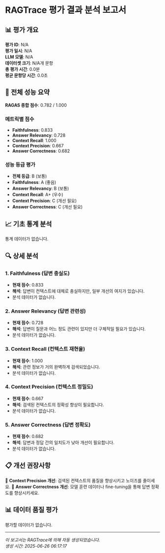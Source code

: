 # RAGTrace 평가 결과 분석 보고서

## 📊 평가 개요

**평가 ID**: N/A  
**평가 일시**: N/A  
**LLM 모델**: N/A  
**데이터셋 크기**: N/A개 문항  
**총 평가 시간**: 0.0분  
**평균 문항당 시간**: 0.0초  

## 🎯 전체 성능 요약

**RAGAS 종합 점수**: 0.782 / 1.000

### 메트릭별 점수
- **Faithfulness**: 0.833
- **Answer Relevancy**: 0.728
- **Context Recall**: 1.000
- **Context Precision**: 0.667
- **Answer Correctness**: 0.682

### 성능 등급 평가
- **전체 등급**: B (보통)
- **Faithfulness**: A (좋음)
- **Answer Relevancy**: B (보통)
- **Context Recall**: A+ (우수)
- **Context Precision**: C (개선 필요)
- **Answer Correctness**: C (개선 필요)

## 📈 기초 통계 분석

통계 데이터가 없습니다.

## 🔍 상세 분석

### 1. Faithfulness (답변 충실도)
- **현재 점수**: 0.833
- **해석**: 답변이 컨텍스트에 대체로 충실하지만, 일부 개선의 여지가 있습니다.
- 분석 데이터가 없습니다.

### 2. Answer Relevancy (답변 관련성)
- **현재 점수**: 0.728
- **해석**: 답변이 질문과 어느 정도 관련이 있지만 더 구체적일 필요가 있습니다.
- 분석 데이터가 없습니다.

### 3. Context Recall (컨텍스트 재현율)
- **현재 점수**: 1.000
- **해석**: 관련 정보가 거의 완벽하게 검색되었습니다.
- 분석 데이터가 없습니다.

### 4. Context Precision (컨텍스트 정밀도)
- **현재 점수**: 0.667
- **해석**: 검색된 컨텍스트의 정확성 향상이 필요합니다.
- 분석 데이터가 없습니다.


### 5. Answer Correctness (답변 정확도)
- **현재 점수**: 0.682
- **해석**: 답변과 정답 간의 일치도가 낮아 개선이 필요합니다.
- 분석 데이터가 없습니다.


## 📋 개선 권장사항

📌 **Context Precision 개선**: 검색된 컨텍스트의 품질을 향상시키고 노이즈를 줄이세요.
📌 **Answer Correctness 개선**: 모델 훈련 데이터나 fine-tuning을 통해 답변 정확도를 향상시키세요.

## 📊 데이터 품질 평가

평가할 데이터가 없습니다.

---

*이 보고서는 RAGTrace에 의해 자동 생성되었습니다.*  
*생성 시간: 2025-06-26 06:17:17*

